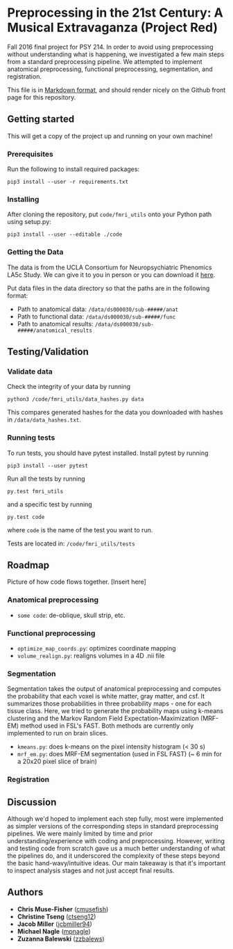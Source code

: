 # Preprocessing in the 21st Century: A Musical Extravaganza (Project Red)

Fall 2016 final project for PSY 214. In order to avoid using preprocessing without understanding what is happening, we  investigated a few main steps from a standard preprocessing pipeline. We attempted to implement anatomical preprocessing, functional preprocessing, segmentation, and registration. 

This file is in [Markdown
format](http://daringfireball.net/projects/markdown), and should render nicely
on the Github front page for this repository.

## Getting started

This will get a copy of the project up and running on your own machine!

### Prerequisites

Run the following to install required packages:

```
pip3 install --user -r requirements.txt
```

### Installing

After cloning the repository, put `code/fmri_utils` onto your Python path using setup.py: 

```
pip3 install --user --editable ./code
```

### Getting the Data

The data is from the UCLA Consortium for Neuropsychiatric Phenomics LA5c Study. We can give it to you in person or you can download it [here](https://openfmri.org/dataset/ds000030/). 

Put data files in the data directory so that the paths are in the following format:

* Path to anatomical data: `/data/ds000030/sub-#####/anat`
* Path to functional data: `/data/ds000030/sub-#####/func`
* Path to anatomical results: `/data/ds000030/sub-#####/anatomical_results`


## Testing/Validation

### Validate data
Check the integrity of your data by running

```
python3 /code/fmri_utils/data_hashes.py data
``` 

This compares generated hashes for the data you downloaded with hashes in `/data/data_hashes.txt`.

### Running tests
To run tests, you should have pytest installed. Install pytest by running

 ```
 pip3 install --user pytest
 ```
 
Run all the tests by running

```
py.test fmri_utils
```

and a specific test by running

```
py.test code
```

where ```code``` is the name of the test you want to run.    

Tests are located in: `/code/fmri_utils/tests`

## Roadmap 

Picture of how code flows together. [Insert here]

### Anatomical preprocessing
* `some code`: de-oblique, skull strip, etc. 

### Functional preprocessing
* `optimize_map_coords.py`: optimizes coordinate mapping
* `volume_realign.py`: realigns volumes in a 4D .nii file

### Segmentation
Segmentation takes the output of anatomical preprocessing and computes the probability that each voxel is white matter, gray matter, and csf. It summarizes those probabilities in three probability maps - one for each tissue class. Here, we tried to generate the probability maps using k-means clustering and the Markov Random Field Expectation-Maximization (MRF-EM) method used in FSL's FAST. Both methods are currently only implemented to run on brain slices. 

* `kmeans.py`: does k-means on the pixel intensity histogram (< 30 s)
* `mrf_em.py`: does MRF-EM segmentation (used in FSL FAST) (~ 6 min for a 20x20 pixel slice of brain)

### Registration


## Discussion
Although we'd hoped to implement each step fully, most were implemented as simpler versions of the corresponding steps in standard preprocessing pipelines. We were mainly limited by time and prior understanding/experience with coding and preprocessing. However, writing and testing code from scratch gave us a much better understanding of what the pipelines do,  and it underscored the complexity of these steps beyond the basic hand-wavy/intuitive ideas. Our main takeaway is that it's important to inspect analysis stages and not just accept final results. 

## Authors
* **Chris Muse-Fisher** ([cmusefish](https://github.com/cmusefish))
* **Christine Tseng** ([ctseng12](https://github.com/ctseng12))
* **Jacob Miller** ([jcbmiller94](https://github.com/jcbmiller94))
* **Michael Nagle** ([mpnagle](https://github.com/mpnagle))
* **Zuzanna Balewski** ([zzbalews](https://github.com/zzbalews))
